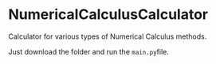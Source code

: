 # NumericalCalculusCalculator
Calculator for various types of Numerical Calculus methods.

Just download the folder and run the `main.py`file.
